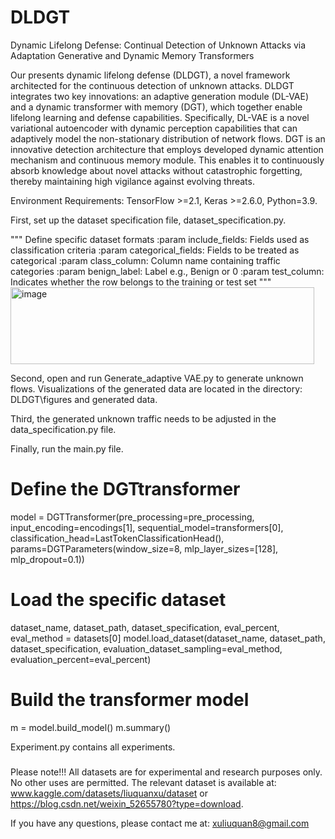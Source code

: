 # DLDGT
Dynamic Lifelong Defense: Continual Detection of Unknown Attacks via Adaptation Generative and Dynamic Memory Transformers

Our presents dynamic lifelong defense (DLDGT), a novel framework architected for the continuous detection of unknown attacks. DLDGT integrates two key innovations: an adaptive generation module (DL-VAE) and a dynamic transformer with memory (DGT), which together enable lifelong learning  and defense capabilities. Specifically, DL-VAE is a novel variational autoencoder with dynamic perception capabilities that can adaptively model the non-stationary distribution of network flows. DGT is an innovative detection architecture that employs developed dynamic attention mechanism and continuous memory module. This enables it to continuously absorb knowledge about novel attacks without catastrophic forgetting, thereby maintaining high vigilance against evolving threats. 

Environment Requirements: TensorFlow >=2.1, Keras >=2.6.0, Python=3.9.

First, set up the dataset specification file, dataset_specification.py.

"""
        Define specific dataset formats
        :param include_fields: Fields used as classification criteria
        :param categorical_fields: Fields to be treated as categorical
        :param class_column: Column name containing traffic categories
        :param benign_label: Label e.g., Benign or 0
        :param test_column: Indicates whether the row belongs to the training or test set
"""
<img width="486" height="123" alt="image" src="https://github.com/user-attachments/assets/183b303a-457f-4d00-8c34-dcbd660adb30" />

Second, open and run Generate_adaptive VAE.py to generate unknown flows. Visualizations of the generated data are located in the directory: DLDGT\\figures and generated data.

Third, the generated unknown traffic needs to be adjusted in the data_specification.py file.

Finally, run the main.py file. 

# Define the DGTtransformer
model = DGTTransformer(pre_processing=pre_processing,
                     input_encoding=encodings[1],
                     sequential_model=transformers[0],
                     classification_head=LastTokenClassificationHead(),
                     params=DGTParameters(window_size=8, mlp_layer_sizes=[128], mlp_dropout=0.1))

# Load the specific dataset
dataset_name, dataset_path, dataset_specification, eval_percent, eval_method = datasets[0]
model.load_dataset(dataset_name, dataset_path, dataset_specification, evaluation_dataset_sampling=eval_method, evaluation_percent=eval_percent)

# Build the transformer model
m = model.build_model()
m.summary()

Experiment.py contains all experiments.

###
Please note!!! All datasets are for experimental and research purposes only. No other uses are permitted. 
The relevant dataset is available at: www.kaggle.com/datasets/liuquanxu/dataset or https://blog.csdn.net/weixin_52655780?type=download.

If you have any questions, please contact me at: xuliuquan8@gmail.com

